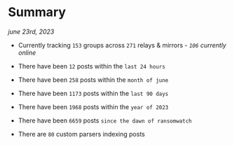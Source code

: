 
# Summary
_june 23rd, 2023_

- Currently tracking `153` groups across `271` relays & mirrors - _`106` currently online_

- There have been `12` posts within the `last 24 hours`

- There have been `258` posts within the `month of june`

- There have been `1173` posts within the `last 90 days`

- There have been `1968` posts within the `year of 2023`

- There have been `6659` posts `since the dawn of ransomwatch`

- There are `80` custom parsers indexing posts
